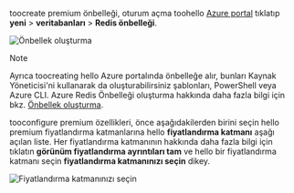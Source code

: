 toocreate premium önbelleği, oturum açma toohello [Azure portal](https://portal.azure.com) tıklatıp **yeni** > **veritabanları** > **Redis önbelleği**.

![Önbellek oluşturma](media/redis-cache-premium-create/redis-cache-new-cache-menu.png)

> [!NOTE]
> Ayrıca toocreating hello Azure portalında önbelleğe alır, bunları Kaynak Yöneticisi'ni kullanarak da oluşturabilirsiniz şablonları, PowerShell veya Azure CLI. Azure Redis Önbelleği oluşturma hakkında daha fazla bilgi için bkz. [Önbellek oluşturma](../articles/redis-cache/cache-dotnet-how-to-use-azure-redis-cache.md#create-a-cache).
> 
> 

tooconfigure premium özellikleri, önce aşağıdakilerden birini seçin hello premium fiyatlandırma katmanlarına hello **fiyatlandırma katmanı** aşağı açılan liste. Her fiyatlandırma katmanının hakkında daha fazla bilgi için tıklatın **görünüm fiyatlandırma ayrıntıları tam** ve hello bir fiyatlandırma katmanı seçin **fiyatlandırma katmanınızı seçin** dikey.

![Fiyatlandırma katmanınızı seçin](media/redis-cache-premium-create/redis-cache-premium-pricing-tier.png)

